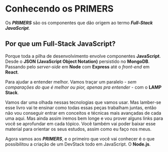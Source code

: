 # Conhecendo os PRIMERS

Os _**PRIMERS**_ são os componentes que dão origem ao termo _**Full-Stack JavaScript**_.

## Por que um Full-Stack JavaScript?

Porque toda a pilha de desenvolvimento envolve componentes **JavaScript**. Desde o **JSON (JavaScript Object Notation)** persistido no **MongoDB**. Passando pelo _server-side_ em **Node** com **Express** até o _front-end_ em **React**.

Para ajudar a entender melhor. Vamos traçar um paralelo - _sem comparações do que é melhor ou pior, apenas pra entender_ - com o **LAMP Stack**.

Vamos dar uma olhada nessas tecnologias que vamos usar. Mas lamber-se esse livro vai te ensinar como todas essas peças trabalham juntas, então não vou conseguir entrar em conceitos e técnicas mais avançadas de cada uma aqui. Mas ainda assim iremos bem longe e vou prover alguns links para você se aprofundar em cada tópico. Você também vai poder baixar esse material para orientar os seus estudos, assim como eu faço nos meus.

Agora vamos aos _**PRIMERS**_, e o primeiro que você vai conhecer é o que possibilitou a criação de um DevStack todo em JavaScript. O **Node.js**.
